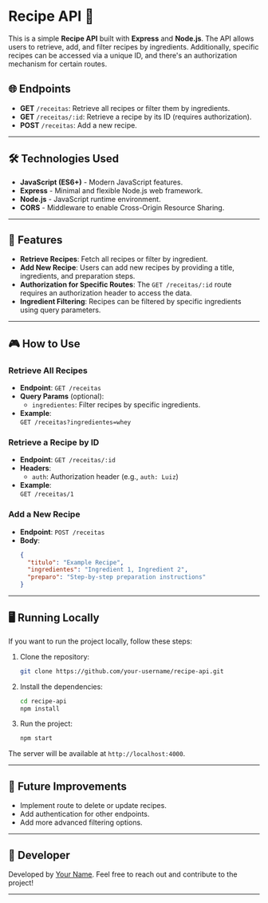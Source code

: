 # Recipe API 🍳

This is a simple **Recipe API** built with **Express** and **Node.js**. The API allows users to retrieve, add, and filter recipes by ingredients. Additionally, specific recipes can be accessed via a unique ID, and there's an authorization mechanism for certain routes.

## 🌐 Endpoints

- **GET** `/receitas`: Retrieve all recipes or filter them by ingredients.
- **GET** `/receitas/:id`: Retrieve a recipe by its ID (requires authorization).
- **POST** `/receitas`: Add a new recipe.

---

## 🛠️ Technologies Used

- **JavaScript (ES6+)** - Modern JavaScript features.
- **Express** - Minimal and flexible Node.js web framework.
- **Node.js** - JavaScript runtime environment.
- **CORS** - Middleware to enable Cross-Origin Resource Sharing.

---

## 🚀 Features

- **Retrieve Recipes**: Fetch all recipes or filter by ingredient.
- **Add New Recipe**: Users can add new recipes by providing a title, ingredients, and preparation steps.
- **Authorization for Specific Routes**: The `GET /receitas/:id` route requires an authorization header to access the data.
- **Ingredient Filtering**: Recipes can be filtered by specific ingredients using query parameters.

---

## 🎮 How to Use

### **Retrieve All Recipes**

- **Endpoint**: `GET /receitas`
- **Query Params** (optional):  
  - `ingredientes`: Filter recipes by specific ingredients.
- **Example**:  
  `GET /receitas?ingredientes=whey`

### **Retrieve a Recipe by ID**

- **Endpoint**: `GET /receitas/:id`
- **Headers**:  
  - `auth`: Authorization header (e.g., `auth: Luiz`)
- **Example**:  
  `GET /receitas/1`

### **Add a New Recipe**

- **Endpoint**: `POST /receitas`
- **Body**:
    ```json
    {
      "titulo": "Example Recipe",
      "ingredientes": "Ingredient 1, Ingredient 2",
      "preparo": "Step-by-step preparation instructions"
    }
    ```

---

## 🖥️ Running Locally

If you want to run the project locally, follow these steps:

1. Clone the repository:

    ```bash
    git clone https://github.com/your-username/recipe-api.git
    ```

2. Install the dependencies:

    ```bash
    cd recipe-api
    npm install
    ```

3. Run the project:

    ```bash
    npm start
    ```

The server will be available at `http://localhost:4000`.

---

## 📝 Future Improvements

- Implement route to delete or update recipes.
- Add authentication for other endpoints.
- Add more advanced filtering options.

---

## 👤 Developer

Developed by [Your Name](https://github.com/luuizfernando). Feel free to reach out and contribute to the project!

---

